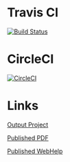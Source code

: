# Travis CI
[![Build Status](https://travis-ci.org/jlacour31/space.svg?branch=master)](https://travis-ci.org/jlacour31/space)
# CircleCI
[![CircleCI](https://circleci.com/gh/jlacour31/space/tree/master.svg?style=svg)](https://circleci.com/gh/jlacour31/space/tree/master)
# Links
[Output Project](https://github.com/jlacour31/space-pages)

[Published PDF](https://jlacour31.github.io/space-pages/pdf-css-html5/space.pdf)

[Published WebHelp](https://jlacour31.github.io/space-pages/webhelp-responsive/)
